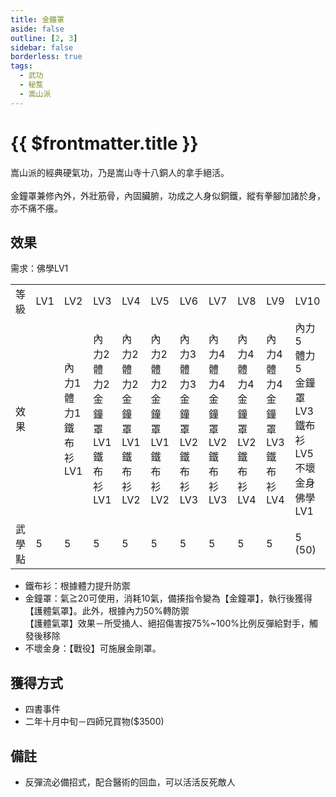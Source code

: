 ```yaml
---
title: 金鐘罩
aside: false
outline: [2, 3]
sidebar: false
borderless: true
tags:
  - 武功
  - 秘笈
  - 嵩山派
---
```


# {{ $frontmatter.title }}

<BookItemIcon :size="`medium`" :needLink="false" :no="1030"></BookItemIcon>

嵩山派的經典硬氣功，乃是嵩山寺十八銅人的拿手絕活。
<br><br>
金鐘罩兼修內外，外壯筋骨，內固臟腑，功成之人身似銅鐵，縱有拳腳加諸於身，亦不痛不癢。
<br clear="all" />

## 效果

需求：佛學LV1

<table>
    <tr>
        <td>等級</td>
        <td>LV1</td>
        <td>LV2</td>
        <td>LV3</td>
        <td>LV4</td>
        <td>LV5</td>
        <td>LV6</td>
        <td>LV7</td>
        <td>LV8</td>
        <td>LV9</td>
        <td>LV10</td>
    </tr>
    <tr>
        <td>效果</td>
        <td></td>
        <td>內力1<br>體力1<br>鐵布衫LV1</td>
        <td>內力2<br>體力2<br>金鐘罩LV1<br>鐵布衫LV1</td>
        <td>內力2<br>體力2<br>金鐘罩LV1<br>鐵布衫LV2</td>
        <td>內力2<br>體力2<br>金鐘罩LV1<br>鐵布衫LV2</td>
        <td>內力3<br>體力3<br>金鐘罩LV2<br>鐵布衫LV3</td>
        <td>內力4<br>體力4<br>金鐘罩LV2<br>鐵布衫LV3</td>
        <td>內力4<br>體力4<br>金鐘罩LV2<br>鐵布衫LV4</td>
        <td>內力4<br>體力4<br>金鐘罩LV3<br>鐵布衫LV4</td>
        <td>內力5<br>體力5<br>金鐘罩LV3<br>鐵布衫LV5<br>不壞金身<br>佛學LV1</td>
    </tr>
    <tr>
        <td>武學點</td>
        <td>5</td>
        <td>5</td>
        <td>5</td>
        <td>5</td>
        <td>5</td>
        <td>5</td>
        <td>5</td>
        <td>5</td>
        <td>5</td>
        <td>5 (50)</td>
    </tr>
</table>

- 鐵布衫：根據體力提升防禦
- 金鐘罩：氣≧20可使用，消耗10氣，備揍指令變為【金鐘罩】，執行後獲得【護體氣罩】。此外，根據內力50%轉防禦<br>
【護體氣罩】效果－所受捅人、絕招傷害按75%~100%比例反彈給對手，觸發後移除
- 不壞金身：【戰役】可施展金剛罩。

## 獲得方式

- 四書事件
- 二年十月中旬－四師兄買物($3500)

## 備註

- 反彈流必備招式，配合醫術的回血，可以活活反死敵人
